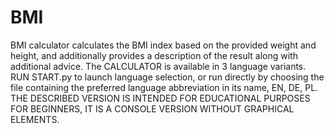 # BMI

BMI calculator calculates the BMI index based on the provided weight and height, and additionally provides a description of the result along with additional advice. The CALCULATOR is available in 3 language variants. RUN START.py to launch language selection, or run directly by choosing the file containing the preferred language abbreviation in its name, EN, DE, PL. THE DESCRIBED VERSION IS INTENDED FOR EDUCATIONAL PURPOSES FOR BEGINNERS, IT IS A CONSOLE VERSION WITHOUT GRAPHICAL ELEMENTS.
